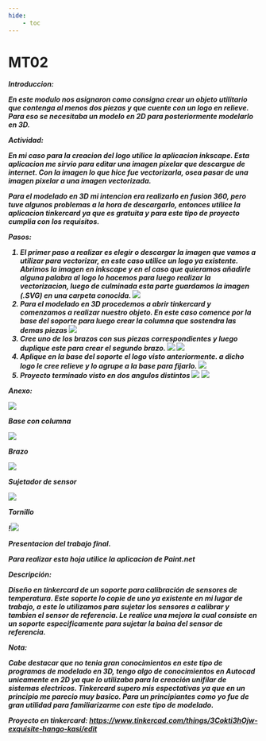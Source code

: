 ```yaml
---
hide:
    - toc
---
```


# MT02
 <strong><i><span> Introduccion: </span>

En este modulo nos asignaron como consigna crear un objeto utilitario que contenga al menos dos piezas y que cuente con un logo en relieve. Para eso se necesitaba un modelo en 2D para posteriormente modelarlo en 3D.

Actividad:

En mi caso para la creacion del logo utilice la aplicacion inkscape. Esta aplicacion me sirvio para editar una imagen pixelar que descargue de internet. Con la imagen lo que hice fue vectorizarla, osea pasar de una imagen pixelar a una imagen vectorizada.

Para el modelado en 3D mi intencion era realizarlo en fusion 360, pero tuve algunos problemas a la hora de descargarlo, entonces utilice la aplicacion tinkercard ya que es gratuita y para este tipo de proyecto cumplia con los requisitos.

Pasos:

1) El primer paso a realizar es elegir o descargar la imagen que vamos a utilizar para vectorizar, en este caso utilice un logo ya existente. Abrimos la imagen en inkscape y en el caso que quieramos añadirle alguna palabra al logo lo hacemos para luego realizar la vectorizacion, luego de culminada esta parte guardamos la imagen (.SVG) en una carpeta conocida.
![](../images/MT02/vectorizacionpuntos.PNG)
2) Para el modelado en 3D procedemos a abrir tinkercard y comenzamos a realizar nuestro objeto. En este caso comence por la base del soporte para luego crear la columna que sostendra las demas piezas
![](../images/MT02/creaciondesoporte.PNG)
3) Cree uno de los brazos con sus piezas correspondientes y luego duplique este para crear el segundo brazo.
![](../images/MT02/realizandovacio.PNG)
![](../images/MT02/sinlogo.PNG)
4) Aplique en la base del soporte el logo visto anteriormente. a dicho logo le cree relieve y lo agrupe a la base para fijarlo.
![](../images/MT02/conlogo.PNG)
5) Proyecto terminado visto en dos angulos distintos
![](../images/MT02/proyectoterminadocaptura.PNG)
![](../images/MT02/proyectoterminado.PNG)

Anexo:

![](../images/MT02/base.PNG)

Base con columna

![](../images/MT02/brazo.PNG)

Brazo

![](../images/MT02/pasebaina.PNG)

Sujetador de sensor

![](../images/MT02/tonillo.PNG)

Tornillo

!![](../images/MT02/entregadesoporte.png)

Presentacion del trabajo final.
 
Para realizar esta hoja utilice la aplicacion de Paint.net 

Descripción:

Diseño en tinkercard de un soporte para calibración de sensores de temperatura.
Este soporte lo copie de uno ya existente en mi lugar de trabajo, a este lo utilizamos para sujetar los sensores a calibrar y tambien el sensor de referencia. Le realice una mejora la cual consiste en un soporte especificamente para sujetar la baina del sensor de referencia.  

Nota: 

Cabe destacar que no tenia gran conocimientos en este tipo de programas de modelado en 3D, tengo algo de conocimientos en Autocad unicamente en 2D ya que lo utilizaba para la creación unifilar de sistemas electricos.
Tinkercard supero mis espectativas ya que en un principio me parecio muy basico. Para un principiantes como yo fue de gran utilidad para familiarizarme con este tipo de modelado.

Proyecto en tinkercard: https://www.tinkercad.com/things/3Cokti3hOjw-exquisite-hango-kasi/edit
 